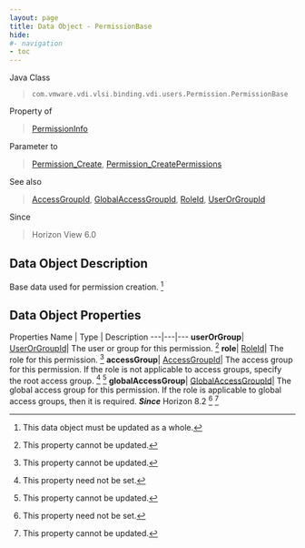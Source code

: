 ```yaml
---
layout: page
title: Data Object - PermissionBase
hide:
#- navigation
- toc
---
```






Java Class
> `com.vmware.vdi.vlsi.binding.vdi.users.Permission.PermissionBase`

Property of
> [PermissionInfo](vdi.users.Permission.PermissionInfo.md#field_detail)

Parameter to
> [Permission_Create](vdi.users.Permission.md#create), [Permission_CreatePermissions](vdi.users.Permission.md#createPermissions)

See also
> [AccessGroupId](vdi.entity.AccessGroupId.md), [GlobalAccessGroupId](vdi.entity.GlobalAccessGroupId.md), [RoleId](vdi.entity.RoleId.md), [UserOrGroupId](vdi.entity.UserOrGroupId.md)

Since
> Horizon View 6.0


## Data Object Description

Base data used for permission creation.
 [^167]



## Data Object Properties
Properties
Name |  Type |  Description
---|---|---
**userOrGroup**| [UserOrGroupId](vdi.entity.UserOrGroupId.md)|  The user or group for this permission. [^2]
**role**| [RoleId](vdi.entity.RoleId.md)|  The role for this permission. [^2]
**accessGroup**| [AccessGroupId](vdi.entity.AccessGroupId.md)|  The access group for this permission. If the role is not applicable to access groups, specify the root access group. [^1] [^2]
**globalAccessGroup**| [GlobalAccessGroupId](vdi.entity.GlobalAccessGroupId.md)|  The global access group for this permission. If the role is applicable to global access groups, then it is required.  **_Since_** Horizon 8.2 [^1] [^2]
 


 


[^1]: This property need not be set.
[^2]: This property cannot be updated.
[^167]: This data object must be updated as a whole.